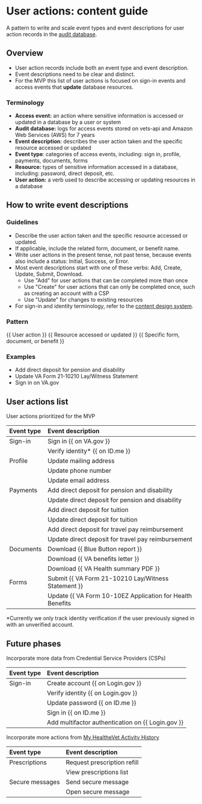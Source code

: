 # User actions: content guide
A pattern to write and scale event types and event descriptions for user action records in the [audit database](https://github.com/department-of-veterans-affairs/va.gov-team/tree/master/products/identity/Products/delegate%20access%20#2-audit-database---immutable-logs-of-delegate-actions-for-compliance). 

## Overview
- User action records include both an event type and event description.
- Event descriptions need to be clear and distinct.
- For the MVP this list of user actions is focused on sign-in events and access events that **update** database resources.

### Terminology
- **Access event:** an action where sensitive information is accessed or updated in a database by a user or system
- **Audit database:** logs for access events stored on vets-api and Amazon Web Services (AWS) for 7 years
- **Event description**: describes the user action taken and the specific resource accessed or updated
- **Event type**: categories of access events, including: sign in, profile, payments, documents, forms
- **Resource:** types of sensitive information accessed in a database, including: password, direct deposit, etc.
- **User action:** a verb used to describe accessing or updating resources in a database

## How to write event descriptions
### Guidelines
- Describe the user action taken and the specific resource accessed or updated. 
- If applicable, include the related form, document, or benefit name.
- Write user actions in the present tense, not past tense, because events also include a status: Initial, Success, or Error.
- Most event descriptions start with one of these verbs: Add, Create, Update, Submit, Download.
  - Use "Add" for user actions that can be completed more than once
  - Use "Create" for user actions that can only be completed once, such as creating an account with a CSP
  - Use "Update" for changes to existing resources
- For sign-in and identity terminology, refer to the [content design system](https://design.va.gov/content-style-guide/specific-topics-and-programs/sign-in-and-identity-verification).

### Pattern
{{ User action }} {{ Resource accessed or updated }} {{ Specific form, document, or benefit }}

### Examples
- Add  direct deposit  for pension and disability
- Update VA Form 21-10210 Lay/Witness Statement
- Sign in on VA.gov

## User actions list
User actions prioritized for the MVP

|   Event type    |                   Event description                    |
| :-------------- | :----------------------------------------------------- |
| Sign-in         | Sign in {{ on VA.gov }}                                |
|                 | Verify identity* {{ on ID.me }}                        |
| Profile         | Update mailing address                                 |
|                 | Update phone number                                    |
|                 | Update email address                                   |
| Payments        | Add direct deposit for pension and disability          |
|                 | Update direct deposit for pension and disability       |
|                 | Add direct deposit for tuition                         |
|                 | Update direct deposit for tuition                      |
|                 | Add direct deposit for travel pay reimbursement        |
|                 | Update direct deposit for travel pay reimbursement     |
| Documents       | Download {{ Blue Button report }}                      |
|                 | Download {{ VA benefits letter }}                      |
|                 | Download {{ VA Health summary PDF }}                   |
| Forms           | Submit {{ VA Form 21-10210 Lay/Witness Statement }}    |
|                 | Update {{ VA Form 10-10EZ Application for Health Benefits |

*Currently we only track identity verification if the user previously signed in with an unverified account.

## Future phases

Incorporate more data from Credential Service Providers (CSPs)

|   Event type    |                   Event description                    |
| :-------------- | :----------------------------------------------------- |
| Sign-in         | Create account {{ on Login.gov }}                      |
|                 | Verify identity {{ on Login.gov }}                     |
|                 | Update password {{ on ID.me }}                         |
|                 | Sign in {{ on ID.me }}                                 |
|                 | Add multifactor authentication on {{ Login.gov }}      |

Incorporate more actions from [My HealtheVet Activity History](https://www.myhealth.va.gov/account-activity-history-summary)

|   Event type    |                   Event description                    |
| :-------------- | :----------------------------------------------------- |
| Prescriptions   | Request prescription refill                            |
|                 | View prescriptions list                                |
| Secure messages | Send secure message                                    |
|                 | Open secure message                                    |
